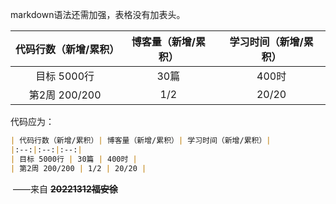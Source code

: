 markdown语法还需加强，表格没有加表头。

| 代码行数（新增/累积）| 博客量（新增/累积）| 学习时间（新增/累积）|
|:--:|:--:|:--:|
| 目标 5000行 | 30篇 | 400时 |
| 第2周 200/200 | 1/2 | 20/20 |

代码应为：

```markdown
| 代码行数（新增/累积）| 博客量（新增/累积）| 学习时间（新增/累积）|
|:--:|:--:|:--:|
| 目标 5000行 | 30篇 | 400时 |
| 第2周 200/200 | 1/2 | 20/20 |
```

​		——来自 ~~**20221312福安徐**~~

